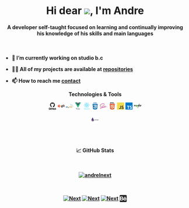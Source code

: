 <div align="center">
  <h1 align="center">Hi dear <img src="https://raw.githubusercontent.com/kaueMarques/kaueMarques/master/hi.gif" width="30px">, I'm Andre</h1>
</div>

<h4 align="center">A developer self-taught focused on learning and continually improving his knowledge of his skills and main languages<h4> 
</br> 
  
- 🔭 I’m currently working on studio b.c

- 👨‍💻 All of my projects are available at [repositories](https://github.com/andrelnext?tab=repositories)

- 📫 How to reach me [contact](mailto:andre.bragadecristo2002@gmail.com)

  
<p align="center">
 Technologies & Tools  
</p>  

<p align="center">        
<img src="https://raw.githubusercontent.com/devicons/devicon/master/icons/github/github-original-wordmark.svg" alt="github" width="20" height="20"/> 
<img src="https://raw.githubusercontent.com/devicons/devicon/master/icons/git/git-original-wordmark.svg" alt="git" width="20" height="20"/>
<img src="https://raw.githubusercontent.com/devicons/devicon/master/icons/mysql/mysql-original-wordmark.svg" alt="mysql" width="20" height="20"/>
<img src="https://raw.githubusercontent.com/devicons/devicon/master/icons/vuejs/vuejs-original-wordmark.svg" alt="vue" width="20" height="20"/>
<img src="https://raw.githubusercontent.com/devicons/devicon/master/icons/react/react-original-wordmark.svg" alt="react" width="20" height="20"/>                     
<img src="https://raw.githubusercontent.com/devicons/devicon/master/icons/css3/css3-plain-wordmark.svg" alt="css3"  width="20" height="20"/>  
<img src="https://raw.githubusercontent.com/devicons/devicon/master/icons/sass/sass-original.svg" alt="react" width="20" height="20"/>  
<img src="https://raw.githubusercontent.com/devicons/devicon/master/icons/html5/html5-original-wordmark.svg" alt="html5"  width="20" height="20"/>
<img src="https://raw.githubusercontent.com/devicons/devicon/master/icons/javascript/javascript-original.svg" alt="javascript" width="20" height="20"/> 
<img src="https://raw.githubusercontent.com/devicons/devicon/master/icons/typescript/typescript-original.svg" alt="ts" width="20" height="20"/>
<img src="https://raw.githubusercontent.com/devicons/devicon/master/icons/nodejs/nodejs-original-wordmark.svg" alt="nodejs" width="20" height="20"/></p><p align="center">  
<img src="https://raw.githubusercontent.com/devicons/devicon/master/icons/elixir/elixir-original-wordmark.svg" alt="elixir" width="20" height="20"/>
</p>  
</br> 
</br>

<p align="center"> &#x1f4c8; GitHub Stats</p> 
</br>

  <p align = "center">
    <a href="https://github.com/andrelnext"><img src="https://github-readme-stats.vercel.app/api?username=andrelnext&show_icons=true&hide_border=true&include_all_commits=true&count_private=true" alt="andrelnext"/></a>
  </p>  
    
  </br>         
<p align="center">
  <a href="https://codepen.io/andrebc" target="blank"><img align="center" src="https://cdn.jsdelivr.net/npm/simple-icons@3.0.1/icons/codepen.svg" alt="Next" height="20" width="20" /></a>
  <a href="https://www.linkedin.com/in/andre-cristo-998341200" target="blank"><img align="center" src="https://cdn.jsdelivr.net/npm/simple-icons@3.0.1/icons/linkedin.svg" alt="Next" height="20" width="20" /></a>
  <a href="https://stackoverflow.com/users/15325407/andre-cristo" target="blank"><img align="center" src="https://cdn.jsdelivr.net/npm/simple-icons@3.0.1/icons/stackoverflow.svg" alt="Next" height="20" width="20" /></a> 
  <a href="https://www.behance.net/andrebc" target="blank"><img align="center" src="https://raw.githubusercontent.com/devicons/devicon/master/icons/behance/behance-plain.svg" alt="Next" height="20" width="20" /></a> 
</p>

